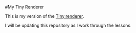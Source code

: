#My Tiny Renderer

This is my version of the [Tiny renderer](https://github.com/ssloy/tinyrenderer).

I will be updating this repository as I work through the lessons.
